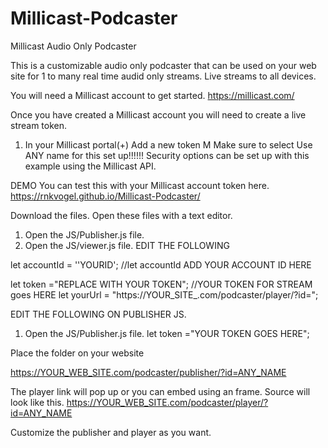# Millicast-Podcaster
Millicast Audio Only Podcaster

This is a customizable audio only podcaster that can be used on your web site for 1 to many real time audid only streams.
Live streams to all devices.

You will need a Millicast account to get started.
https://millicast.com/

Once you have created a Millicast account you will need to create a live stream token.
1. In your Millicast portal(+) Add a new token M
Make sure to select Use ANY name for this set up!!!!!!
Security options can be set up with this example using the Millicast API.

DEMO
You can test this with your Millicast account token here.
https://rnkvogel.github.io/Millicast-Podcaster/


Download the files.
Open these files with a text editor.
1. Open the JS/Publisher.js file.
2. Open the JS/viewer.js file.
EDIT THE FOLLOWING

let accountId = ''YOURID'; //let accountId ADD YOUR ACCOUNT ID HERE

let token ="REPLACE WITH YOUR TOKEN";   //YOUR TOKEN FOR STREAM goes HERE
let yourUrl = "https://YOUR_SITE_.com/podcaster/player/?id=";

EDIT THE FOLLOWING ON PUBLISHER JS.
1. Open the JS/Publisher.js file.
let token ="YOUR TOKEN GOES HERE";

Place the folder on your website 

https://YOUR_WEB_SITE.com/podcaster/publisher/?id=ANY_NAME

The player link will pop up or you can embed using an frame. Source will look like this.
https://YOUR_WEB_SITE.com/podcaster/player/?id=ANY_NAME

Customize the publisher and player as you want.


